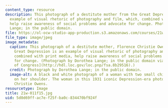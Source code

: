```yaml
---
content_type: resource
description: This photograph of a destitute mother from the Great Depression is an
  example of visual rhetoric of photography and film, which, combined with print media,
  help raise awareness of social problems and advocate for change. Photograph by Dorothea
  Lange; in the public domain.
file: https://ol-ocw-studio-app-production.s3.amazonaws.com/courses/21w-011-writing-and-rhetoric-rhetoric-and-contemporary-issues-fall-2015/5d0d69ffac7ef25fba0c834470bf924f_21w-011f15.jpg
file_type: image/jpeg
image_metadata:
  caption: This photograph of a destitute mother, Florence Christie Owens, from the
    Great Depression is an example of visual rhetoric of photography and film, which,
    combined with print media, help raise awareness of social problems and advocate
    for change. (Photograph by Dorothea Lange; in the public domain via [The Library
    of Congress](http://hdl.loc.gov/loc.pnp/fsa.8b29516).)
  credit: Photograph by Dorothea Lange; in the public domain.
  image-alt: A black and white photograph of a woman with two small children leaning
    on her shoulder. The woman in this 1931 iconic Depression-era photograph is Florence
    Christie Owens.
resourcetype: Image
title: 21w-011f15.jpg
uid: 5d0d69ff-ac7e-f25f-ba0c-834470bf924f
---
```

